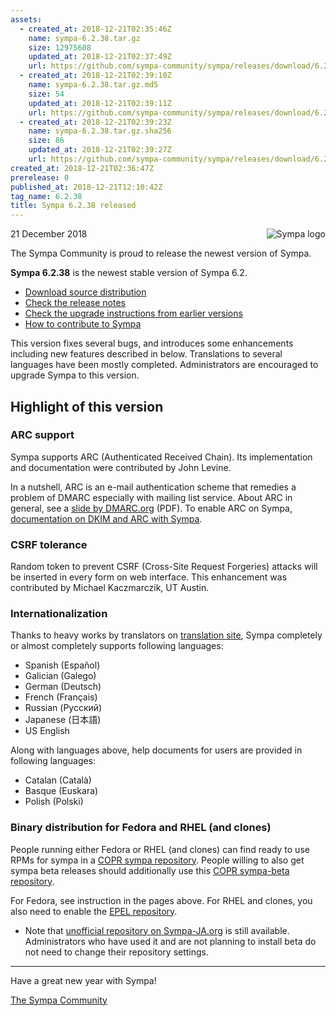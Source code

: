 ```yaml
---
assets:
  - created_at: 2018-12-21T02:35:46Z
    name: sympa-6.2.38.tar.gz
    size: 12975608
    updated_at: 2018-12-21T02:37:49Z
    url: https://github.com/sympa-community/sympa/releases/download/6.2.38/sympa-6.2.38.tar.gz
  - created_at: 2018-12-21T02:39:10Z
    name: sympa-6.2.38.tar.gz.md5
    size: 54
    updated_at: 2018-12-21T02:39:11Z
    url: https://github.com/sympa-community/sympa/releases/download/6.2.38/sympa-6.2.38.tar.gz.md5
  - created_at: 2018-12-21T02:39:23Z
    name: sympa-6.2.38.tar.gz.sha256
    size: 86
    updated_at: 2018-12-21T02:39:27Z
    url: https://github.com/sympa-community/sympa/releases/download/6.2.38/sympa-6.2.38.tar.gz.sha256
created_at: 2018-12-21T02:36:47Z
prerelease: 0
published_at: 2018-12-21T12:10:42Z
tag_name: 6.2.38
title: Sympa 6.2.38 released
---
```


<img align="right" src="https://assets.sympa.community/logos/sympa_multi_150x121.png" title="Sympa logo"/> 21 December 2018

The Sympa Community is proud to release the newest version of Sympa.

**Sympa 6.2.38** is the newest stable version of Sympa 6.2.

  - [Download source distribution](https://github.com/sympa-community/sympa/releases/download/6.2.38/sympa-6.2.38.tar.gz)
  - [Check the release notes](https://github.com/sympa-community/sympa/blob/6.2.38/NEWS.md)
  - [Check the upgrade instructions from earlier versions](https://sympa-community.github.io/manual/upgrade/notes.html)
  - [How to contribute to Sympa](https://github.com/sympa-community/sympa/blob/6.2.38/CONTRIBUTING.md)

This version fixes several bugs, and introduces some enhancements including new features described in below.  Translations to several languages have been mostly completed.  Administrators are encouraged to upgrade Sympa to this version.

Highlight of this version
-------------------------

### ARC support

Sympa supports ARC (Authenticated Received Chain).  Its implementation and documentation were contributed by John Levine.

In a nutshell, ARC is an e-mail authentication scheme that remedies a problem of DMARC especially with mailing list service. About ARC in general, see a [slide by DMARC.org](https://dmarc.org/presentations/ARC-Overview-2016Q3-v01.pdf) (PDF). To enable ARC on Sympa, [documentation on DKIM and ARC with Sympa](https://sympa-community.github.io/manual/customize/dkim-arc.html).

### CSRF tolerance

Random token to prevent CSRF (Cross-Site Request Forgeries) attacks will be inserted in every form on web interface. This enhancement was contributed by Michael Kaczmarczik, UT Austin.

### Internationalization

Thanks to heavy works by translators on [translation site](https://translate.sympa.org), Sympa completely or almost completely supports following languages:

  * Spanish (Español)
  * Galician (Galego)
  * German (Deutsch)
  * French (Français)
  * Russian (Русский)
  * Japanese (日本語)
  * US English

Along with languages above, help documents for users are provided in following languages:

  * Catalan (Català)
  * Basque (Euskara)
  * Polish (Polski)

### Binary distribution for Fedora and RHEL (and clones)

People running either Fedora or RHEL (and clones) can find ready to use RPMs for sympa in a [COPR sympa repository](https://copr.fedorainfracloud.org/coprs/xavierb/sympa/).
People willing to also get sympa beta releases should additionally use this [COPR sympa-beta repository](https://copr.fedorainfracloud.org/coprs/xavierb/sympa-beta/).

For Fedora, see instruction in the pages above.  For RHEL and clones, you also need to enable the [EPEL repository](https://www.fedoraproject.org/wiki/EPEL).

  * Note that [unofficial repository on Sympa-JA.org](http://sympa-ja.org/download/rhel/) is still available.  Administrators who have used it and are not planning to install beta do not need to change their repository settings.

----
Have a great new year with Sympa!

[The Sympa Community](https://github.com/sympa-community)
